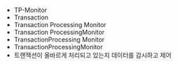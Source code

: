 ﻿- TP-Monitor
- Transaction
- Transaction Processing Monitor
- Transaction ProcessingMonitor
- TransactionProcessing Monitor
- TransactionProcessingMonitor
- 트랜잭션이 올바르게 처리되고 있는지 데이터를 감시하고 제어
